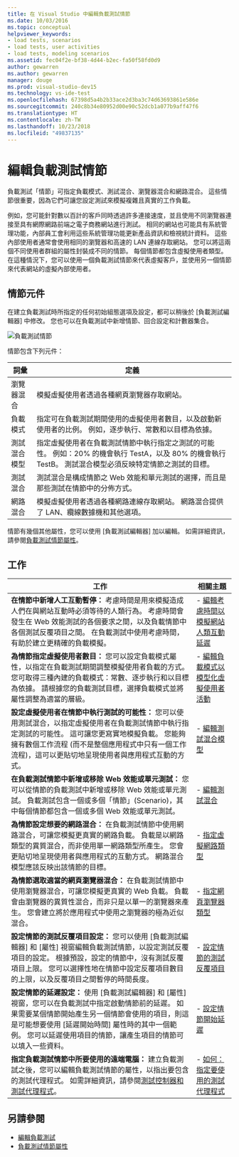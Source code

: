 ```yaml
---
title: 在 Visual Studio 中編輯負載測試情節
ms.date: 10/03/2016
ms.topic: conceptual
helpviewer_keywords:
- load tests, scenarios
- load tests, user activities
- load tests, modeling scenarios
ms.assetid: fec04f2e-bf38-4d44-b2ec-fa50f58fd0d9
author: gewarren
ms.author: gewarren
manager: douge
ms.prod: visual-studio-dev15
ms.technology: vs-ide-test
ms.openlocfilehash: 67398d5a4b2b33ace2d3ba3c74d63693861e586e
ms.sourcegitcommit: 240c8b34e80952d00e90c52dcb1a077b9aff47f6
ms.translationtype: HT
ms.contentlocale: zh-TW
ms.lasthandoff: 10/23/2018
ms.locfileid: "49837135"
---
```

# <a name="edit-load-test-scenarios"></a>編輯負載測試情節

負載測試「情節」可指定負載模式、測試混合、瀏覽器混合和網路混合。 這些情節很重要，因為它們可讓您設定測試來模擬複雜且真實的工作負載。

例如，您可能針對數以百計的客戶同時透過許多連接速度，並且使用不同瀏覽器連接至具有網際網路前端之電子商務網站進行測試。 相同的網站也可能具有系統管理功能，內部員工會利用這些系統管理功能更新產品資訊和檢視統計資料。 這些內部使用者通常會使用相同的瀏覽器和高速的 LAN 連線存取網站。 您可以將這兩個不同使用者群組的屬性封裝成不同的情節。 每個情節都包含虛擬使用者類型。 在這種情況下，您可以使用一個負載測試情節來代表虛擬客戶，並使用另一個情節來代表網站的虛擬內部使用者。

## <a name="scenario-components"></a>情節元件

在建立負載測試時所指定的任何初始組態選項及設定，都可以稍後於 [負載測試編輯器] 中修改。 您也可以在負載測試中新增情節、回合設定和計數器集合。

![負載測試情節](../test/media/loadtesteditinscenarios.png)

情節包含下列元件：

|詞彙|定義|
|-|-|
|瀏覽器混合|模擬虛擬使用者透過各種網頁瀏覽器存取網站。|
|負載模式|指定可在負載測試期間使用的虛擬使用者數目，以及啟動新使用者的比例。 例如，逐步執行、常數和以目標為依據。|
|測試混合模型|指定虛擬使用者在負載測試情節中執行指定之測試的可能性。 例如：20% 的機會執行 TestA，以及 80% 的機會執行 TestB。 測試混合模型必須反映特定情節之測試的目標。|
|測試混合|測試混合是構成情節之 Web 效能和單元測試的選擇，而且是那些測試在情節中的分佈方式。|
|網路混合|模擬虛擬使用者透過各種網路連線存取網站。 網路混合提供了 LAN、纜線數據機和其他選項。|

情節有幾個其他屬性，您可以使用 [負載測試編輯器] 加以編輯。 如需詳細資訊，請參閱[負載測試情節屬性](../test/load-test-scenario-properties.md)。

## <a name="tasks"></a>工作

|工作|相關主題|
|-|-----------------------|
|**在情節中新增人工互動暫停：** 考慮時間是用來模擬造成人們在與網站互動時必須等待的人類行為。 考慮時間會發生在 Web 效能測試的各個要求之間，以及負載情節中各個測試反覆項目之間。 在負載測試中使用考慮時間，有助於建立更精確的負載模擬。|-   [編輯考慮時間以模擬網站人類互動延遲](../test/edit-think-times-in-load-test-scenarios.md)|
|**為情節指定虛擬使用者數目：** 您可以設定負載模式屬性，以指定在負載測試期間調整模擬使用者負載的方式。 您可取得三種內建的負載模式：常數、逐步執行和以目標為依據。 請根據您的負載測試目標，選擇負載模式並將屬性調整為適當的層級。|-   [編輯負載模式以模型化虛擬使用者活動](../test/edit-load-patterns-to-model-virtual-user-activities.md)|
|**設定虛擬使用者在情節中執行測試的可能性：** 您可以使用測試混合，以指定虛擬使用者在負載測試情節中執行指定測試的可能性。 這可讓您更寫實地模擬負載。 您能夠擁有數個工作流程 (而不是整個應用程式中只有一個工作流程)，這可以更貼切地呈現使用者與應用程式互動的方式。|-   [編輯測試混合模型](../test/edit-test-mix-models-to-specify-the-probability-of-a-virtual-user-running-a-test.md)|
|**在負載測試情節中新增或移除 Web 效能或單元測試：** 您可以從情節的負載測試中新增或移除 Web 效能或單元測試。 負載測試包含一個或多個「情節」(Scenario)，其中每個情節都包含一個或多個 Web 效能或單元測試。|-   [編輯測試混合](../test/edit-the-test-mix-to-specify-which-web-browsers-types-in-a-load-test-scenario.md)|
|**為情節設定想要的網路混合：** 在負載測試情節中使用網路混合，可讓您模擬更真實的網路負載。 負載是以網路類型的異質混合，而非使用單一網路類型所產生。 您會更貼切地呈現使用者與應用程式的互動方式。 網路混合模型應該反映出該情節的目標。|-   [指定虛擬網路類型](../test/specify-virtual-network-types-in-a-load-test-scenario.md)|
|**為情節選取適當的網頁瀏覽器混合：** 在負載測試情節中使用瀏覽器混合，可讓您模擬更真實的 Web 負載。 負載會由瀏覽器的異質性混合，而非只是以單一的瀏覽器來產生。 您會建立將於應用程式中使用之瀏覽器的極為近似混合。|-   [指定網頁瀏覽器類型](../test/edit-the-test-mix-to-specify-which-web-browsers-types-in-a-load-test-scenario.md)|
|**設定情節的測試反覆項目設定：** 您可以使用 [負載測試編輯器] 和 [屬性] 視窗編輯負載測試情節，以設定測試反覆項目的設定。 根據預設，設定的情節中，沒有測試反覆項目上限。 您可以選擇性地在情節中設定反覆項目數目的上限，以及反覆項目之間暫停的時間長度。|-   [設定情節的測試反覆項目](../test/configure-test-iterations-in-a-load-test-scenario.md)|
|**設定情節的延遲設定：** 使用 [負載測試編輯器] 和 [屬性] 視窗，您可以在負載測試中指定啟動情節前的延遲。 如果需要某個情節開始產生另一個情節會使用的項目，則這是可能想要使用 [延遲開始時間] 屬性時的其中一個範例。 您可以延遲使用項目的情節，讓產生項目的情節可以填入一些資料。|-   [設定情節開始延遲](../test/configure-scenario-start-delays.md)|
|**指定負載測試情節中所要使用的遠端電腦：** 建立負載測試之後，您可以編輯負載測試情節的屬性，以指出要包含的測試代理程式。 如需詳細資訊，請參閱[測試控制器和測試代理程式](configure-test-agents-and-controllers-for-load-tests.md)。|-   [如何：指定要使用的測試代理程式](../test/how-to-specify-test-agents-to-use-in-load-test-scenarios.md)|

## <a name="see-also"></a>另請參閱

- [編輯負載測試](../test/edit-load-tests.md)
- [負載測試情節屬性](../test/load-test-scenario-properties.md)
